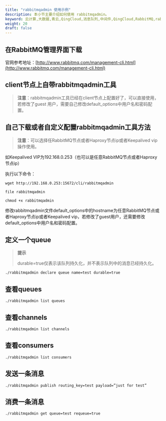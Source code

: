 ```yaml
---
title: "rabbitmqadmin 使用示例"
description: 本小节主要介绍如何使用 rabbitmqadmin。
keyword: 云计算,大数据,青云,QingCloud,消息队列,中间件,QingCloud,RabbitMQ,rabbitmq,消息队列服务,消息中间件,操作指南,rabbitmqadmin
weight: 20
draft: false
---
```


## 在RabbitMQ管理界面下载

官网参考地址：[http://www.rabbitmq.com/management-cli.html](http://www.rabbitmq.com/management-cli.html)

## client节点上自带rabbitmqadmin工具

> **注意**：rabbitmqadmin工具已经在client节点上配置好了，可以直接使用，若修改了guest 用户，需要自己修改default_options中用户名和密码配置。

## 自己下载或者自定义配置rabbitmqadmin工具方法

> **注意**：可以选择任RabbitMQ节点或者Haproxy节点ip或者Keepalived vip操作使用。

如Keepalived VIP为192.168.0.253（也可以是任意RabbitMQ节点或者Haproxy节点ip）

执行以下命令：

```
wget http://192.168.0.253:15672/cli/rabbitmqadmin

file rabbitmqadmin

chmod +x rabbitmqadmin
```

修改rabbitmqadmin文件default_options中的hostname为任意RabbitMQ节点或者Haproxy节点ip或者Keepalived vip，若修改了guest用户，还需要修改default_options中用户名和密码配置。

## 定义一个queue

> **提示**
> 
> durable=true仅表示该队列持久化，并不表示队列中的消息已经持久化。

```
./rabbitmqadmin declare queue name=test durable=true
```

## 查看queues

```
./rabbitmqadmin list queues
```

## 查看channels

```
./rabbitmqadmin list channels
```

## 查看consumers

```
./rabbitmqadmin list consumers
```

## 发送一条消息

```
./rabbitmqadmin publish routing_key=test payload=”just for test”
```

## 消费一条消息

```
./rabbitmqadmin get queue=test requeue=true
```
